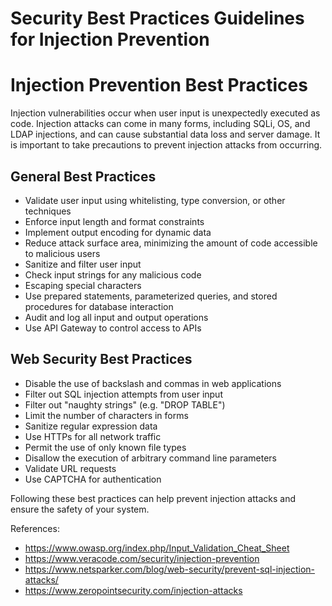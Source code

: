 # Security Best Practices Guidelines for Injection Prevention 

# Injection Prevention Best Practices

Injection vulnerabilities occur when user input is unexpectedly executed as code. Injection attacks can come in many forms, including SQLi, OS, and LDAP injections, and can cause substantial data loss and server damage. It is important to take precautions to prevent injection attacks from occurring. 

## General Best Practices 
- Validate user input using whitelisting, type conversion, or other techniques
- Enforce input length and format constraints 
- Implement output encoding for dynamic data
- Reduce attack surface area, minimizing the amount of code accessible to malicious users 
- Sanitize and filter user input
- Check input strings for any malicious code
- Escaping special characters
- Use prepared statements, parameterized queries, and stored procedures for database interaction
- Audit and log all input and output operations
- Use API Gateway to control access to APIs 

## Web Security Best Practices
- Disable the use of backslash and commas in web applications 
- Filter out SQL injection attempts from user input 
- Filter out "naughty strings" (e.g. "DROP TABLE")
- Limit the number of characters in forms
- Sanitize regular expression data
- Use HTTPs for all network traffic
- Permit the use of only known file types
- Disallow the execution of arbitrary command line parameters 
- Validate URL requests 
- Use CAPTCHA for authentication 

Following these best practices can help prevent injection attacks and ensure the safety of your system. 



References: 
- https://www.owasp.org/index.php/Input_Validation_Cheat_Sheet 
- https://www.veracode.com/security/injection-prevention 
- https://www.netsparker.com/blog/web-security/prevent-sql-injection-attacks/ 
- https://www.zeropointsecurity.com/injection-attacks